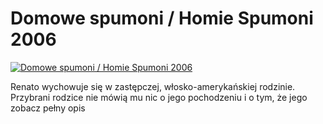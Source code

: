 Domowe spumoni / Homie Spumoni 2006 
=============
[![Domowe spumoni / Homie Spumoni 2006 ](http://vidos.pl/images/player.gif)](http://vidos.pl/domowe-spumoni-homie-spumoni-2006)

 Renato wychowuje się w zastępczej, włosko-amerykańskiej rodzinie. Przybrani rodzice nie mówią mu nic o jego pochodzeniu i o tym, że jego zobacz pełny opis
